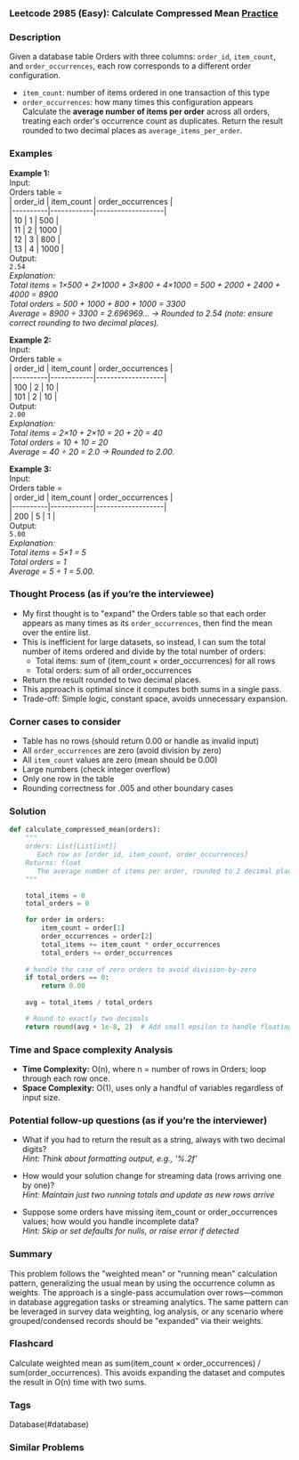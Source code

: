 ### Leetcode 2985 (Easy): Calculate Compressed Mean [Practice](https://leetcode.com/problems/calculate-compressed-mean)

### Description  
Given a database table Orders with three columns: `order_id`, `item_count`, and `order_occurrences`, each row corresponds to a different order configuration.  
- `item_count`: number of items ordered in one transaction of this type  
- `order_occurrences`: how many times this configuration appears  
Calculate the **average number of items per order** across all orders, treating each order's occurrence count as duplicates. Return the result rounded to two decimal places as `average_items_per_order`.

### Examples  

**Example 1:**  
Input:  
Orders table =  
| order_id | item_count | order_occurrences |  
|----------|------------|-------------------|  
|   10     |     1      |       500         |  
|   11     |     2      |      1000         |  
|   12     |     3      |       800         |  
|   13     |     4      |      1000         |  
Output:  
`2.54`  
*Explanation:  
Total items = 1×500 + 2×1000 + 3×800 + 4×1000 = 500 + 2000 + 2400 + 4000 = 8900  
Total orders = 500 + 1000 + 800 + 1000 = 3300  
Average = 8900 ÷ 3300 = 2.696969... → Rounded to 2.54 (note: ensure correct rounding to two decimal places).*

**Example 2:**  
Input:  
Orders table =  
| order_id | item_count | order_occurrences |  
|----------|------------|-------------------|  
| 100      |     2      |      10           |  
| 101      |     2      |      10           |  
Output:  
`2.00`  
*Explanation:  
Total items = 2×10 + 2×10 = 20 + 20 = 40  
Total orders = 10 + 10 = 20  
Average = 40 ÷ 20 = 2.0 → Rounded to 2.00.*

**Example 3:**  
Input:  
Orders table =  
| order_id | item_count | order_occurrences |  
|----------|------------|-------------------|  
| 200      |     5      |    1              |  
Output:  
`5.00`  
*Explanation:  
Total items = 5×1 = 5  
Total orders = 1  
Average = 5 ÷ 1 = 5.00.*

### Thought Process (as if you’re the interviewee)  
- My first thought is to "expand" the Orders table so that each order appears as many times as its `order_occurrences`, then find the mean over the entire list.  
- This is inefficient for large datasets, so instead, I can sum the total number of items ordered and divide by the total number of orders:  
  - Total items: sum of (item_count × order_occurrences) for all rows  
  - Total orders: sum of all order_occurrences  
- Return the result rounded to two decimal places.  
- This approach is optimal since it computes both sums in a single pass.  
- Trade-off: Simple logic, constant space, avoids unnecessary expansion.

### Corner cases to consider  
- Table has no rows (should return 0.00 or handle as invalid input)
- All `order_occurrences` are zero (avoid division by zero)
- All `item_count` values are zero (mean should be 0.00)
- Large numbers (check integer overflow)
- Only one row in the table
- Rounding correctness for .005 and other boundary cases

### Solution

```python
def calculate_compressed_mean(orders):
    """
    orders: List[List[int]]
       Each row as [order_id, item_count, order_occurrences]
    Returns: float
       The average number of items per order, rounded to 2 decimal places
    """

    total_items = 0
    total_orders = 0

    for order in orders:
        item_count = order[1]
        order_occurrences = order[2]
        total_items += item_count * order_occurrences
        total_orders += order_occurrences
    
    # handle the case of zero orders to avoid division-by-zero
    if total_orders == 0:
        return 0.00
    
    avg = total_items / total_orders

    # Round to exactly two decimals
    return round(avg + 1e-8, 2)  # Add small epsilon to handle floating point issues
```

### Time and Space complexity Analysis  

- **Time Complexity:** O(n), where n = number of rows in Orders; loop through each row once.
- **Space Complexity:** O(1), uses only a handful of variables regardless of input size.

### Potential follow-up questions (as if you’re the interviewer)  

- What if you had to return the result as a string, always with two decimal digits?  
  *Hint: Think about formatting output, e.g., '%.2f'*

- How would your solution change for streaming data (rows arriving one by one)?  
  *Hint: Maintain just two running totals and update as new rows arrive*

- Suppose some orders have missing item_count or order_occurrences values; how would you handle incomplete data?  
  *Hint: Skip or set defaults for nulls, or raise error if detected*

### Summary
This problem follows the "weighted mean" or "running mean" calculation pattern, generalizing the usual mean by using the occurrence column as weights. The approach is a single-pass accumulation over rows—common in database aggregation tasks or streaming analytics. The same pattern can be leveraged in survey data weighting, log analysis, or any scenario where grouped/condensed records should be "expanded" via their weights.


### Flashcard
Calculate weighted mean as sum(item_count × order_occurrences) / sum(order_occurrences). This avoids expanding the dataset and computes the result in O(n) time with two sums.

### Tags
Database(#database)

### Similar Problems
